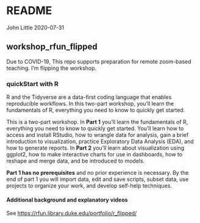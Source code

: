 README
================
John Little
2020-07-31

<!-- README.md is generated from README.Rmd. Please edit that file -->

## workshop\_rfun\_flipped

<!-- badges: start -->

<!-- badges: end -->

Due to COVID-19, This repo supports preparation for remote zoom-based
teaching. I’m flipping the workshop.

### quickStart with R

R and the Tidyverse are a data-first coding language that enables
reproducible workflows. In this two-part workshop, you’ll learn the
fundamentals of R, everything you need to know to quickly get started.

This is a two-part workshop. In **Part 1** you’ll learn the fundamentals
of R, everything you need to know to quickly get started. You’ll learn
how to access and install RStudio, how to wrangle data for analysis,
gain a brief introduction to visualization, practice Exploratory Data
Analysis (EDA), and how to generate reports. In **Part 2** you’ll learn
about visualization using ggplot2, how to make interactive charts for
use in dashboards, how to reshape and merge data, and be introduced to
models.

**Part 1 has no prerequisites** and no prior experience is necessary. By
the end of part 1 you will import data, edit and save scripts, subset
data, use projects to organize your work, and develop self-help
techniques.

#### Additional background and explanatory videos

See <https://rfun.library.duke.edu/portfolio/r_flipped/>
